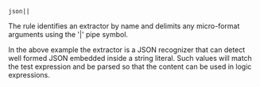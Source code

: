 
```tremor
json||
```

The rule identifies an extractor by name and delimits any micro-format arguments using the '|' pipe symbol.

In the above example the extractor is a JSON recognizer that can detect well formed JSON embedded inside a
string literal. Such values will match the test expression and be parsed so that the content can be used in
logic expressions.

